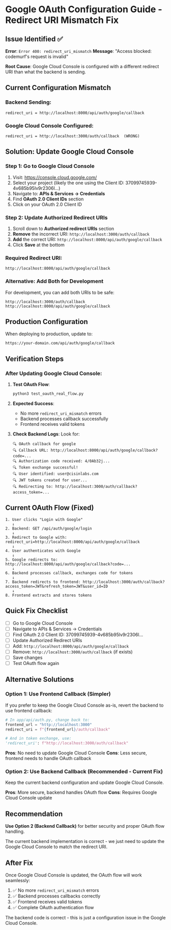 # Google OAuth Configuration Guide - Redirect URI Mismatch Fix

## Issue Identified ✅

**Error**: `Error 400: redirect_uri_mismatch`
**Message**: "Access blocked: codemurf's request is invalid"

**Root Cause**: Google Cloud Console is configured with a different redirect URI than what the backend is sending.

## Current Configuration Mismatch

### Backend Sending:
```
redirect_uri = http://localhost:8000/api/auth/google/callback
```

### Google Cloud Console Configured:
```
redirect_uri = http://localhost:3000/auth/callback  (WRONG)
```

## Solution: Update Google Cloud Console

### Step 1: Go to Google Cloud Console
1. Visit: https://console.cloud.google.com/
2. Select your project (likely the one using the Client ID: 37099745939-4v685b95lv9r2306l...)
3. Navigate to: **APIs & Services → Credentials**
4. Find **OAuth 2.0 Client IDs** section
5. Click on your OAuth 2.0 Client ID

### Step 2: Update Authorized Redirect URIs
1. Scroll down to **Authorized redirect URIs** section
2. **Remove** the incorrect URI: `http://localhost:3000/auth/callback`
3. **Add** the correct URI: `http://localhost:8000/api/auth/google/callback`
4. Click **Save** at the bottom

### Required Redirect URI:
```
http://localhost:8000/api/auth/google/callback
```

### Alternative: Add Both for Development
For development, you can add both URIs to be safe:
```
http://localhost:3000/auth/callback
http://localhost:8000/api/auth/google/callback
```

## Production Configuration

When deploying to production, update to:
```
https://your-domain.com/api/auth/google/callback
```

## Verification Steps

### After Updating Google Cloud Console:

1. **Test OAuth Flow**:
   ```bash
   python3 test_oauth_real_flow.py
   ```

2. **Expected Success**:
   - No more `redirect_uri_mismatch` errors
   - Backend processes callback successfully
   - Frontend receives valid tokens

3. **Check Backend Logs**:
   Look for:
   ```
   🔍 OAuth callback for google
   🔍 Callback URL: http://localhost:8000/api/auth/google/callback?code=...
   🔍 Authorization code received: 4/0Ab32j...
   🔍 Token exchange successful!
   🔍 User identified: user@cisinlabs.com
   🔍 JWT tokens created for user...
   🔍 Redirecting to: http://localhost:3000/auth/callback?access_token=...
   ```

## Current OAuth Flow (Fixed)

```
1. User clicks "Login with Google"
   ↓
2. Backend: GET /api/auth/google/login
   ↓
3. Redirect to Google with: redirect_uri=http://localhost:8000/api/auth/google/callback
   ↓
4. User authenticates with Google
   ↓
5. Google redirects to: http://localhost:8000/api/auth/google/callback?code=...
   ↓
6. Backend processes callback, exchanges code for tokens
   ↓
7. Backend redirects to frontend: http://localhost:3000/auth/callback?access_token=JWT&refresh_token=JWT&user_id=ID
   ↓
8. Frontend extracts and stores tokens
```

## Quick Fix Checklist

- [ ] Go to Google Cloud Console
- [ ] Navigate to APIs & Services → Credentials
- [ ] Find OAuth 2.0 Client ID: 37099745939-4v685b95lv9r2306l...
- [ ] Update Authorized Redirect URIs
- [ ] Add: `http://localhost:8000/api/auth/google/callback`
- [ ] Remove: `http://localhost:3000/auth/callback` (if exists)
- [ ] Save changes
- [ ] Test OAuth flow again

## Alternative Solutions

### Option 1: Use Frontend Callback (Simpler)
If you prefer to keep the Google Cloud Console as-is, revert the backend to use frontend callback:

```python
# In app/api/auth.py, change back to:
frontend_url = "http://localhost:3000"
redirect_uri = f"{frontend_url}/auth/callback"

# And in token exchange, use:
'redirect_uri': f"http://localhost:3000/auth/callback"
```

**Pros**: No need to update Google Cloud Console
**Cons**: Less secure, frontend needs to handle OAuth callback

### Option 2: Use Backend Callback (Recommended - Current Fix)
Keep the current backend configuration and update Google Cloud Console.

**Pros**: More secure, backend handles OAuth flow
**Cons**: Requires Google Cloud Console update

## Recommendation

**Use Option 2 (Backend Callback)** for better security and proper OAuth flow handling.

The current backend implementation is correct - we just need to update the Google Cloud Console to match the redirect URI.

## After Fix

Once Google Cloud Console is updated, the OAuth flow will work seamlessly:

1. ✅ No more `redirect_uri_mismatch` errors
2. ✅ Backend processes callbacks correctly
3. ✅ Frontend receives valid tokens
4. ✅ Complete OAuth authentication flow

The backend code is correct - this is just a configuration issue in the Google Cloud Console.
